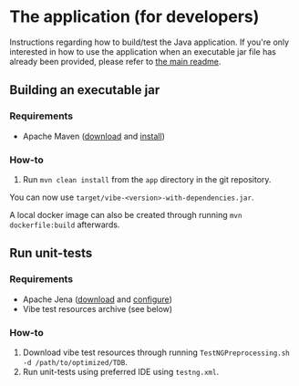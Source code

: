# The application (for developers)

Instructions regarding how to build/test the Java application. If you're only interested in how to use the application when an executable jar file has already been provided, please refer to [the main readme](../README.md).

## Building an executable jar

### Requirements

- Apache Maven ([download][maven_download] and [install][maven_install])

### How-to

1. Run `mvn clean install` from the `app` directory in the git repository.

You can now use `target/vibe-<version>-with-dependencies.jar`.

A local docker image can also be created through running `mvn dockerfile:build` afterwards.

## Run unit-tests

### Requirements

- Apache Jena ([download][jena_download] and [configure][jena_configure])
- Vibe test resources archive (see below)

### How-to

1. Download vibe test resources through running `TestNGPreprocessing.sh -d /path/to/optimized/TDB`.
2. Run unit-tests using preferred IDE using `testng.xml`.







[maven_download]:https://maven.apache.org/download.cgi
[maven_install]:https://maven.apache.org/install.html
[jena_download]: https://jena.apache.org/download/index.cgi
[jena_configure]: https://jena.apache.org/documentation/tools/#setting-up-your-environment